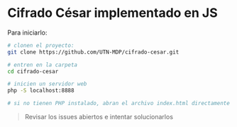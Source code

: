 # Cifrado César implementado en JS

Para iniciarlo:

```bash
# clonen el proyecto:
git clone https://github.com/UTN-MDP/cifrado-cesar.git

# entren en la carpeta
cd cifrado-cesar

# inicien un servidor web
php -S localhost:8888

# si no tienen PHP instalado, abran el archivo index.html directamente en el navegador.
```

> Revisar los issues abiertos e intentar solucionarlos
